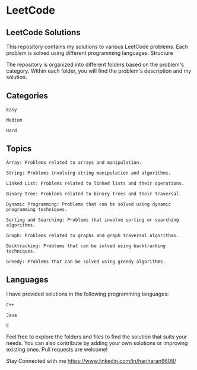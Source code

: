 # LeetCode

## LeetCode Solutions

This repository contains my solutions to various LeetCode problems. Each problem is solved using different programming languages.
Structure

The repository is organized into different folders based on the problem's category. Within each folder, you will find the problem's description and my solution.

## Categories

    Easy
    
    Medium
    
    Hard

## Topics

    Array: Problems related to arrays and manipulation.
    
    String: Problems involving string manipulation and algorithms.
    
    Linked List: Problems related to linked lists and their operations.
    
    Binary Tree: Problems related to binary trees and their traversal.
    
    Dynamic Programming: Problems that can be solved using dynamic programming techniques.
    
    Sorting and Searching: Problems that involve sorting or searching algorithms.
    
    Graph: Problems related to graphs and graph traversal algorithms.
    
    Backtracking: Problems that can be solved using backtracking techniques.
    
    Greedy: Problems that can be solved using greedy algorithms.
    
## Languages

I have provided solutions in the following programming languages:

    C++
    
    Java
    
    C

Feel free to explore the folders and files to find the solution that suits your needs. You can also contribute by adding your own solutions or improving existing ones. Pull requests are welcome!

Stay Connected with me https://www.linkedin.com/in/hariharan9608/
